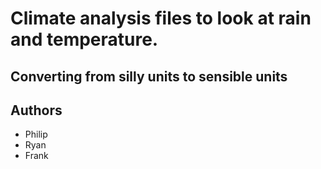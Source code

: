 # Climate analysis files to look at rain and temperature.
## Converting from silly units to sensible units
## Authors
* Philip 
* Ryan 
* Frank
